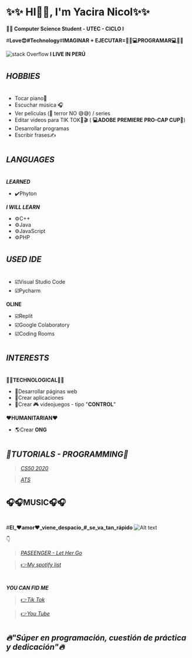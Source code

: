 # ✨✨ HI👋🏼, I'm Yacira Nicol✨✨
**👨‍🎓 Computer Science Student - UTEC - CICLO I**

#**Love😍#Technology**#**IMAGINAR + EJECUTAR=👩‍💻💻PROGRAMAR💻👩‍💻**

![stack Overflow](https://www.tokioschool.com/wp-content/uploads/2021/01/lenguaje-de-programacion-swift-1.jpg)
**I LIVE IN PERÚ**
#
***HOBBIES***
-
#
- Tocar piano🎹
- Escuchar música 🎧
- Ver películas (👀 terror NO 😅😅) / series
- Editar videos para TIK TOK🎥🎬 ( **💻ADOBE PREMIERE PRO-CAP CUP📱**)
- Desarrollar programas
- Escribir frases✍️
#
***LANGUAGES***
-
#
***LEARNED***
- ✔️Phyton

***I WILL LEARN***
- ⚙️C++            
- ⚙️Java
- ⚙️JavaScript
- ⚙️PHP
#
***USED IDE***
-
#
- ☑️Visual Studio Code
- ☑️Pycharm

**OLINE**
-  ☑️Replit
-  ☑️Google Colaboratory
-  ☑️Coding Rooms
#
***INTERESTS***
-
#
**👩‍💻TECHNOLOGICAL👩‍💻**
- 🌟Desarrollar páginas web 
- 🌟Crear aplicaciones
- 🌟Crear 🎮 videojuegos - tipo "**CONTROL**"

**❤️HUMANITARIAN❤️**
- 🌎Crear **ONG**
#
***👀TUTORIALS - PROGRAMMING👀***
-
>[*CS50 2020*](https://www.youtube.com/playlist?list=PLhQjrBD2T382_R182iC2gNZI9HzWFMC_8)

>[*ATS*](https://www.youtube.com/c/Programaci%C3%B3nATS)
#
**🎧🎧MUSIC🎧🎧**
-
#
#**El_❤️amor❤️_viene_despacio_#_se_va_tan_rápido**
![Alt text](https://img.youtube.com/vi/Conbd0uECQs/0.jpg)

👇

>[*PASEENGER - Let Her Go*](https://www.tiktok.com/@yacira.nicol?lang=es)

>[👉*My spotify list*](https://open.spotify.com/playlist/3SasIuIbSux6fQRRkCz675)
#
***YOU CAN FID ME***

>[👉*Tik Tok*](https://www.tiktok.com/@yacira.nicol?lang=es)

>[👉*You Tube*](https://www.youtube.com/channel/UChOFF-bgVZbgDW3gsSmNVPA)
#
***🔥"Súper en programación, cuestión de       práctica y dedicación"🔥***
-














